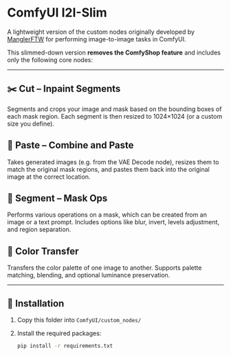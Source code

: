 # ComfyUI I2I-Slim

A lightweight version of the custom nodes originally developed by [ManglerFTW](https://github.com/ManglerFTW/ComfyI2I) for performing image-to-image tasks in ComfyUI.

This slimmed-down version **removes the ComfyShop feature** and includes only the following core nodes:

---

## ✂️ Cut – Inpaint Segments

Segments and crops your image and mask based on the bounding boxes of each mask region. Each segment is then resized to 1024×1024 (or a custom size you define).



## 📌 Paste – Combine and Paste

Takes generated images (e.g. from the VAE Decode node), resizes them to match the original mask regions, and pastes them back into the original image at the correct location.


## 🧩 Segment – Mask Ops

Performs various operations on a mask, which can be created from an image or a text prompt. Includes options like blur, invert, levels adjustment, and region separation.



## 🎨 Color Transfer

Transfers the color palette of one image to another. Supports palette matching, blending, and optional luminance preservation.

---

## 🚀 Installation

1. Copy this folder into `ComfyUI/custom_nodes/`
2. Install the required packages:

   ```bash
   pip install -r requirements.txt
